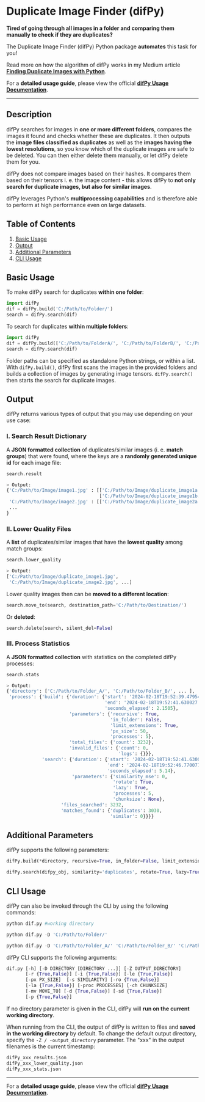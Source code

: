 # Duplicate Image Finder (difPy)

**Tired of going through all images in a folder and comparing them manually to check if they are duplicates?**

The Duplicate Image Finder (difPy) Python package **automates** this task for you!

Read more on how the algorithm of difPy works in my Medium article **[Finding Duplicate Images with Python](https://towardsdatascience.com/finding-duplicate-images-with-python-71c04ec8051)**.

For a **detailed usage guide**, please view the official **[difPy Usage Documentation](https://difpy.readthedocs.io/)**.

-------

## Description
difPy searches for images in **one or more different folders**, compares the images it found and checks whether these are duplicates. It then outputs the **image files classified as duplicates** as well as the **images having the lowest resolutions**, so you know which of the duplicate images are safe to be deleted. You can then either delete them manually, or let difPy delete them for you.

difPy does not compare images based on their hashes. It compares them based on their tensors i. e. the image content - this allows difPy to **not only search for duplicate images, but also for similar images**.

difPy leverages Python's **multiprocessing capabilities** and is therefore able to perform at high performance even on large datasets. 


## Table of Contents
1. [Basic Usage](https://github.com/elisemercury/Duplicate-Image-Finder#basic-usage)
2. [Output](https://github.com/elisemercury/Duplicate-Image-Finder#output)
3. [Additional Parameters](https://github.com/elisemercury/Duplicate-Image-Finder#additional-parameters)
4. [CLI Usage](https://github.com/elisemercury/Duplicate-Image-Finder#cli-usage)

## Basic Usage
To make difPy search for duplicates **within one folder**:

```python
import difPy
dif = difPy.build('C:/Path/to/Folder/')
search = difPy.search(dif)
``` 
To search for duplicates **within multiple folders**:

```python
import difPy
dif = difPy.build(['C:/Path/to/FolderA/', 'C:/Path/to/FolderB/', 'C:/Path/to/FolderC/',...])
search = difPy.search(dif)
``` 

Folder paths can be specified as standalone Python strings, or within a list. With `difPy.build()`, difPy first scans the images in the provided folders and builds a collection of images by generating image tensors. `difPy.search()` then starts the search for duplicate images.

## Output
difPy returns various types of output that you may use depending on your use case: 

### I. Search Result Dictionary
A **JSON formatted collection** of duplicates/similar images (i. e. **match groups**) that were found, where the keys are a **randomly generated unique id** for each image file:

```python
search.result

> Output:
{'C:/Path/to/Image/image1.jpg' : [['C:/Path/to/Image/duplicate_image1a.jpg', 0.0], 
                                  ['C:/Path/to/Image/duplicate_image1b.jpg', 0.0]],
 'C:/Path/to/Image/image2.jpg' : [['C:/Path/to/Image/duplicate_image2a.jpg', 0.0]],
 ...
}
``` 

### II. Lower Quality Files
A **list** of duplicates/similar images that have the **lowest quality** among match groups: 

```python
search.lower_quality

> Output:
['C:/Path/to/Image/duplicate_image1.jpg', 
 'C:/Path/to/Image/duplicate_image2.jpg', ...]
``` 

Lower quality images then can be **moved to a different location**:

```python
search.move_to(search, destination_path='C:/Path/to/Destination/')
```
Or **deleted**:

```python
search.delete(search, silent_del=False)
```

### III. Process Statistics

A **JSON formatted collection** with statistics on the completed difPy processes:

```python
search.stats

> Output:
{'directory': ['C:/Path/to/Folder_A/', 'C:/Path/to/Folder_B/', ... ],
 'process': {'build': {'duration': {'start': '2024-02-18T19:52:39.479548',
                                    'end': '2024-02-18T19:52:41.630027',
                                    'seconds_elapsed': 2.1505},
                       'parameters': {'recursive': True,
                                      'in_folder': False,
                                      'limit_extensions': True,
                                      'px_size': 50,
                                      'processes': 5},
                       'total_files': {'count': 3232},
                       'invalid_files': {'count': 0, 
                                         'logs': {}}},
             'search': {'duration': {'start': '2024-02-18T19:52:41.630027',
                                     'end': '2024-02-18T19:52:46.770077',
                                     'seconds_elapsed': 5.14},
                        'parameters': {'similarity_mse': 0,
                                       'rotate': True,
                                       'lazy': True,
                                       'processes': 5,
                                       'chunksize': None},
                    'files_searched': 3232,
                    'matches_found': {'duplicates': 3030, 
                                      'similar': 0}}}}
```

## Additional Parameters
difPy supports the following parameters:

```python
difPy.build(*directory, recursive=True, in_folder=False, limit_extensions=True, px_size=50, show_progress=True, processes=5)
```

```python
difPy.search(difpy_obj, similarity='duplicates', rotate=True, lazy=True, show_progress=True, processes=5, chunksize=None)
```

## CLI Usage
difPy can also be invoked through the CLI by using the following commands:

```python
python dif.py #working directory

python dif.py -D 'C:/Path/to/Folder/'

python dif.py -D 'C:/Path/to/Folder_A/' 'C:/Path/to/Folder_B/' 'C:/Path/to/Folder_C/'
```

difPy CLI supports the following arguments:

```python
dif.py [-h] [-D DIRECTORY [DIRECTORY ...]] [-Z OUTPUT_DIRECTORY] 
       [-r {True,False}] [-i {True,False}] [-le {True,False}] 
       [-px PX_SIZE]  [-s SIMILARITY] [-ro {True,False}]
       [-la {True,False}] [-proc PROCESSES] [-ch CHUNKSIZE] 
       [-mv MOVE_TO] [-d {True,False}] [-sd {True,False}]
       [-p {True,False}]
```

If no directory parameter is given in the CLI, difPy will **run on the current working directory**.

When running from the CLI, the output of difPy is written to files and **saved in the working directory** by default. To change the default output directory, specify the `-Z / -output_directory` parameter. The "xxx" in the output filenames is the current timestamp:

```python
difPy_xxx_results.json
difPy_xxx_lower_quality.json
difPy_xxx_stats.json
```

-------

For a **detailed usage guide**, please view the official **[difPy Usage Documentation](https://difpy.readthedocs.io/)**.
